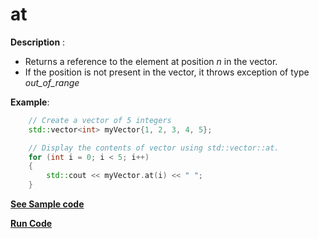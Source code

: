 # at

**Description** : 
- Returns a reference to the element at position _n_ in the vector.
- If the position is not present in the vector, it throws exception of type _out_of_range_ 

				

**Example**:
```cpp
    // Create a vector of 5 integers  
    std::vector<int> myVector{1, 2, 3, 4, 5};

    // Display the contents of vector using std::vector::at.
    for (int i = 0; i < 5; i++)
    {
	    std::cout << myVector.at(i) << " ";
    }

```
**[See Sample code](../snippets/vector/at.cpp)**

**[Run Code](https://rextester.com/ZGMP1944)**
